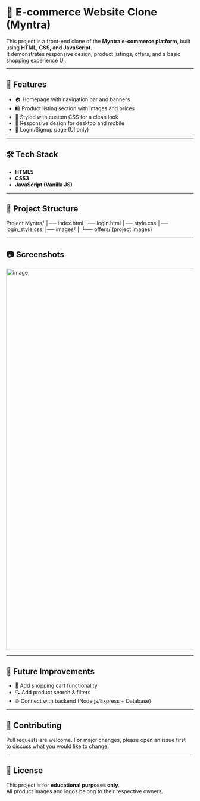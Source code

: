 # 🛒 E-commerce Website Clone (Myntra)

This project is a front-end clone of the **Myntra e-commerce platform**, built using **HTML, CSS, and JavaScript**.  
It demonstrates responsive design, product listings, offers, and a basic shopping experience UI.

---

## 🚀 Features
- 🏠 Homepage with navigation bar and banners  
- 🛍️ Product listing section with images and prices  
- 🎨 Styled with custom CSS for a clean look  
- 📱 Responsive design for desktop and mobile  
- 🔐 Login/Signup page (UI only)

---

## 🛠️ Tech Stack
- **HTML5**
- **CSS3**
- **JavaScript (Vanilla JS)**

---

## 📂 Project Structure
Project Myntra/
│── index.html
│── login.html
│── style.css
│── login_style.css
│── images/
│ └── offers/ (project images)


---

## 📷 Screenshots
<img width="1899" height="1025" alt="image" src="https://github.com/user-attachments/assets/66e102b6-0bb2-451b-8d27-f9c93f0f17f0" />


---

## 📌 Future Improvements
- 🛒 Add shopping cart functionality  
- 🔍 Add product search & filters  
- 🌐 Connect with backend (Node.js/Express + Database)  

---

## 🤝 Contributing
Pull requests are welcome. For major changes, please open an issue first  
to discuss what you would like to change.

---

## 📄 License
This project is for **educational purposes only**.  
All product images and logos belong to their respective owners.
